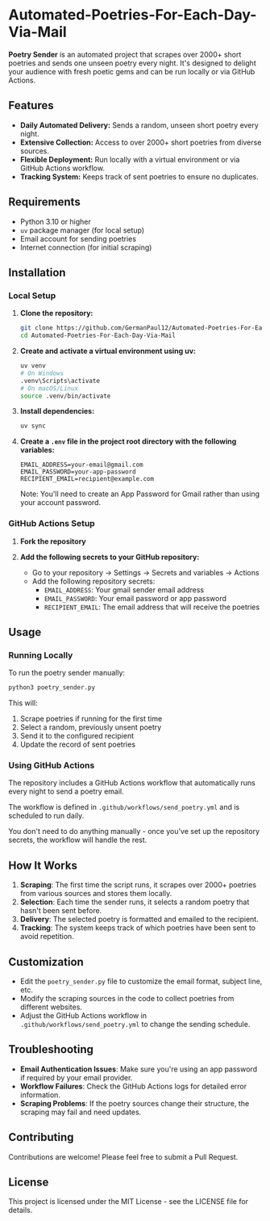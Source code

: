 # Automated-Poetries-For-Each-Day-Via-Mail

**Poetry Sender** is an automated project that scrapes over 2000+ short poetries and sends one unseen poetry every night. It's designed to delight your audience with fresh poetic gems and can be run locally or via GitHub Actions.

## Features

* **Daily Automated Delivery:** Sends a random, unseen short poetry every night.
* **Extensive Collection:** Access to over 2000+ short poetries from diverse sources.
* **Flexible Deployment:** Run locally with a virtual environment or via GitHub Actions workflow.
* **Tracking System:** Keeps track of sent poetries to ensure no duplicates.

## Requirements

* Python 3.10 or higher
* `uv` package manager (for local setup)
* Email account for sending poetries
* Internet connection (for initial scraping)

## Installation

### Local Setup

1. **Clone the repository:**
   ```bash
   git clone https://github.com/GermanPaul12/Automated-Poetries-For-Each-Day-Via-Mail.git
   cd Automated-Poetries-For-Each-Day-Via-Mail
   ```

2. **Create and activate a virtual environment using uv:**
   ```bash
   uv venv
   # On Windows
   .venv\Scripts\activate
   # On macOS/Linux
   source .venv/bin/activate
   ```

3. **Install dependencies:**
   ```bash
   uv sync
   ```

4. **Create a `.env` file in the project root directory with the following variables:**
   ```
   EMAIL_ADDRESS=your-email@gmail.com
   EMAIL_PASSWORD=your-app-password
   RECIPIENT_EMAIL=recipient@example.com
   ```
   
   Note: You'll need to create an App Password for Gmail rather than using your account password.

### GitHub Actions Setup

1. **Fork the repository**

2. **Add the following secrets to your GitHub repository:**
   - Go to your repository → Settings → Secrets and variables → Actions
   - Add the following repository secrets:
     - `EMAIL_ADDRESS`: Your gmail sender email address
     - `EMAIL_PASSWORD`: Your email password or app password
     - `RECIPIENT_EMAIL`: The email address that will receive the poetries

## Usage

### Running Locally

To run the poetry sender manually:

```bash
python3 poetry_sender.py
```

This will:
1. Scrape poetries if running for the first time
2. Select a random, previously unsent poetry
3. Send it to the configured recipient
4. Update the record of sent poetries

### Using GitHub Actions

The repository includes a GitHub Actions workflow that automatically runs every night to send a poetry email.

The workflow is defined in `.github/workflows/send_poetry.yml` and is scheduled to run daily.

You don't need to do anything manually - once you've set up the repository secrets, the workflow will handle the rest.

## How It Works

1. **Scraping**: The first time the script runs, it scrapes over 2000+ poetries from various sources and stores them locally.
2. **Selection**: Each time the sender runs, it selects a random poetry that hasn't been sent before.
3. **Delivery**: The selected poetry is formatted and emailed to the recipient.
4. **Tracking**: The system keeps track of which poetries have been sent to avoid repetition.

## Customization

- Edit the `poetry_sender.py` file to customize the email format, subject line, etc.
- Modify the scraping sources in the code to collect poetries from different websites.
- Adjust the GitHub Actions workflow in `.github/workflows/send_poetry.yml` to change the sending schedule.

## Troubleshooting

- **Email Authentication Issues**: Make sure you're using an app password if required by your email provider.
- **Workflow Failures**: Check the GitHub Actions logs for detailed error information.
- **Scraping Problems**: If the poetry sources change their structure, the scraping may fail and need updates.

## Contributing

Contributions are welcome! Please feel free to submit a Pull Request.

## License

This project is licensed under the MIT License - see the LICENSE file for details.